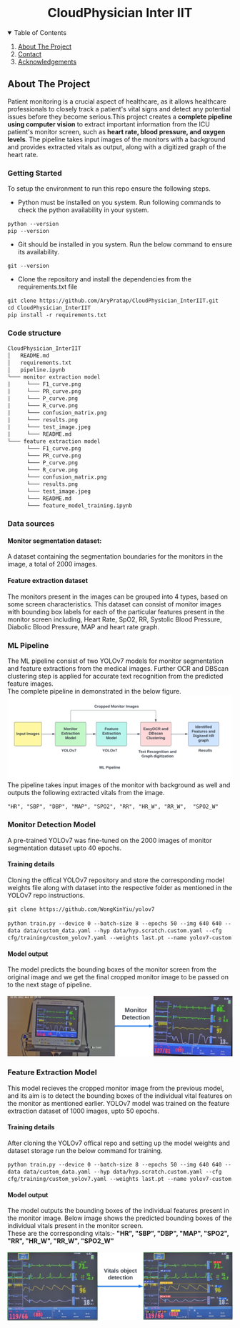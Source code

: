
<!-- PROJECT LOGO -->
<br />
<p align="center">
  <h1 align="center"> CloudPhysician Inter IIT</h1>

  <p align="center">
  </p>
</p>



<!-- TABLE OF CONTENTS -->
<details open="open">
  <summary>Table of Contents</summary>
  <ol>
     <li><a href="#about-the-project">About The Project</a>
     <li><a href="#contact">Contact</a></li>
     <li><a href="#acknowledgements">Acknowledgements</a></li>
  </ol>
</details>



<!-- ABOUT THE PROJECT -->
## About The Project

Patient monitoring is a crucial aspect of healthcare, as it allows healthcare professionals to closely track a patient's vital signs and detect any potential issues before they become serious.This project creates a <b>complete pipeline using computer vision</b> to extract important information from the ICU patient's monitor screen, such as <b>heart rate, blood pressure, and oxygen levels</b>. The pipeline takes input images of the monitors with a background and provides extracted vitals as output, along with a digitized graph of the heart rate.

### Getting Started 
To setup the environment to run this repo ensure the following steps.
- Python must be installed on you system. Run following commands to check the python availability in your system. 
```
python --version
pip --version
```
- Git should be installed in you system. Run the below command to ensure its availability.
  
```
git --version
```
- Clone the repository and install the dependencies from the requirements.txt file
```
git clone https://github.com/AryPratap/CloudPhysician_InterIIT.git
cd CloudPhysician_InterIIT
pip install -r requirements.txt
```
### Code structure
```
CloudPhysician_InterIIT
│   README.md
│   requirements.txt
│   pipeline.ipynb
└─── monitor extraction model
|     └─── F1_curve.png
|     └─── PR_curve.png
|     └─── P_curve.png
|     └─── R_curve.png
|     └─── confusion_matrix.png
|     └─── results.png
|     └─── test_image.jpeg
|     └─── README.md
└─── feature extraction model    
      └─── F1_curve.png
      └─── PR_curve.png
      └─── P_curve.png
      └─── R_curve.png
      └─── confusion_matrix.png
      └─── results.png
      └─── test_image.jpeg
      └─── README.md
      └─── feature_model_training.ipynb
```

### Data sources
#### Monitor segmentation dataset:
A dataset containing the segmentation boundaries  for the monitors in the image, a total of 2000 images.
#### Feature extraction dataset  
The monitors present in the images can be grouped into 4 
types, based on some screen characteristics. This dataset can consist of monitor images with bounding box labels for each of the particular features present in the monitor screen including, Heart Rate, SpO2, RR, Systolic Blood Pressure, Diabolic Blood Pressure, MAP and heart rate graph. 

### ML Pipeline 
The ML pipeline consist of two YOLOv7 models for monitor segmentation and feature extractions from the medical images. Further OCR and DBScan clustering step is applied for accurate text recognition from the predicted feature images. 
<br>
The complete pipeline in demonstrated in the below figure. 
![complete ML Pipeline](https://github.com/AryPratap/CloudPhysician_InterIIT/blob/main/icons/ML_pipeline.png)
<br>
The pipeline takes input images of the monitor with background as well and outputs the following extracted vitals from the image. <br> 
```
"HR", "SBP", "DBP", "MAP", "SPO2", "RR", "HR_W", "RR_W",  "SPO2_W"
```

### Monitor Detection Model
A pre-trained YOLOv7 was fine-tuned on the 2000 images of monitor segmentation dataset upto 40 epochs. <br>
#### Training details
Cloning the offical YOLOv7 repository and store the corresponding model weights file along with dataset into the respective folder as mentioned in the YOLOv7 repo instructions. 
```
git clone https://github.com/WongKinYiu/yolov7

python train.py --device 0 --batch-size 8 --epochs 50 --img 640 640 --data data/custom_data.yaml --hyp data/hyp.scratch.custom.yaml --cfg cfg/training/custom_yolov7.yaml --weights last.pt --name yolov7-custom
```
#### Model output
The model predicts the bounding boxes of the monitor screen from the original image and we get the final cropped monitor image to be passed on to the next stage of pipeline. 
<br>
<br>
![Monitor Detection](https://github.com/AryPratap/CloudPhysician_InterIIT/blob/main/icons/monitor_detection.png)

### Feature Extraction Model
This model recieves the cropped monitor image from the previous model, and its aim is to detect the bounding boxes of the individual vital features on the monitor as mentioned earlier. YOLOv7 model was trained on the feature extraction dataset of 1000 images, upto 50 epochs. 
<br> 
#### Training details
After cloning the YOLOv7 offical repo and setting up the model weights and dataset storage run the below command for training. 
```
python train.py --device 0 --batch-size 8 --epochs 50 --img 640 640 --data data/custom_data.yaml --hyp data/hyp.scratch.custom.yaml --cfg cfg/training/custom_yolov7.yaml --weights last.pt --name yolov7-custom
```
#### Model output
The model outputs the bounding boxes of the individual features present in the monitor image. Below image shows the predicted bounding boxes of the individual vitals present in the monitor screen.
<br>These are the corresponding vitals:- <b>"HR", "SBP", "DBP", "MAP", "SPO2", "RR", "HR_W", "RR_W",  "SPO2_W"</b>
<br> 
<br>
![feature](https://github.com/AryPratap/CloudPhysician_InterIIT/blob/main/icons/feature.png)
